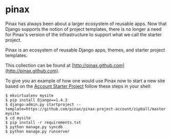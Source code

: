 # pinax

Pinax has always been about a larger ecosystem of reusable apps. Now that
Django supports the notion of project templates, there is no longer a
need for Pinax's version of the infrastructure to support what we call
the starter project.

Pinax is an ecosystem of reusable Django apps, themes, and starter project
templates.

This collection can be found at [http://pinax.github.com](http://pinax.github.com).

To give you an example of how one would use Pinax now to start a new
site based on the [Account Starter Project](https://github.com/pinax/pinax-project-account) follow these steps in your shell:

    $ mkvirtualenv mysite
    $ pip install Django==1.4.3
    $ django-admin.py startproject --template=https://github.com/pinax/pinax-project-account/zipball/master mysite
    $ cd mysite
    $ pip install -r requirements.txt
    $ python manage.py syncdb
    $ python manage.py runserver
